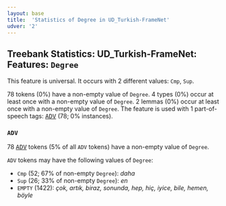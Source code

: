 ```yaml
---
layout: base
title:  'Statistics of Degree in UD_Turkish-FrameNet'
udver: '2'
---
```


## Treebank Statistics: UD_Turkish-FrameNet: Features: `Degree`

This feature is universal.
It occurs with 2 different values: `Cmp`, `Sup`.

78 tokens (0%) have a non-empty value of `Degree`.
4 types (0%) occur at least once with a non-empty value of `Degree`.
2 lemmas (0%) occur at least once with a non-empty value of `Degree`.
The feature is used with 1 part-of-speech tags: <tt><a href="tr_framenet-pos-ADV.html">ADV</a></tt> (78; 0% instances).

### `ADV`

78 <tt><a href="tr_framenet-pos-ADV.html">ADV</a></tt> tokens (5% of all `ADV` tokens) have a non-empty value of `Degree`.

`ADV` tokens may have the following values of `Degree`:

* `Cmp` (52; 67% of non-empty `Degree`): <em>daha</em>
* `Sup` (26; 33% of non-empty `Degree`): <em>en</em>
* `EMPTY` (1422): <em>çok, artık, biraz, sonunda, hep, hiç, iyice, bile, hemen, böyle</em>

